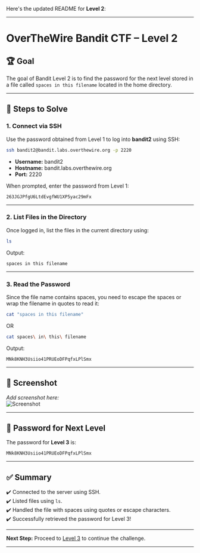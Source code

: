Here's the updated README for **Level 2**:

---

# OverTheWire Bandit CTF – Level 2

## 🏆 **Goal**  
The goal of Bandit Level 2 is to find the password for the next level stored in a file called `spaces in this filename` located in the home directory.

---

## 🚀 **Steps to Solve**

### 1. **Connect via SSH**  
Use the password obtained from Level 1 to log into **bandit2** using SSH:

```bash
ssh bandit2@bandit.labs.overthewire.org -p 2220
```

- **Username:** bandit2  
- **Hostname:** bandit.labs.overthewire.org  
- **Port:** 2220  

When prompted, enter the password from Level 1:

```
263JGJPfgU6LtdEvgfWU1XP5yac29mFx
```

---

### 2. **List Files in the Directory**  
Once logged in, list the files in the current directory using:

```bash
ls
```

Output:
```
spaces in this filename
```

---

### 3. **Read the Password**  
Since the file name contains spaces, you need to escape the spaces or wrap the filename in quotes to read it:

```bash
cat "spaces in this filename"
```

OR

```bash
cat spaces\ in\ this\ filename
```

Output:
```
MNk8KNH3Usiio41PRUEoDFPqfxLPlSmx
```

---

## 📸 **Screenshot**  
*Add screenshot here:*  
![Screenshot](path/to/screenshot.png)

---

## 🔑 **Password for Next Level**  
The password for **Level 3** is:

```
MNk8KNH3Usiio41PRUEoDFPqfxLPlSmx
```

---

## ✅ **Summary**  
✔️ Connected to the server using SSH.  
✔️ Listed files using `ls`.  
✔️ Handled the file with spaces using quotes or escape characters.  
✔️ Successfully retrieved the password for Level 3!  

---

**Next Step:** Proceed to [Level 3](https://overthewire.org/wargames/bandit/bandit3.html) to continue the challenge.  

---
